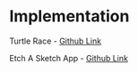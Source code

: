 # Implementation

Turtle Race - [Github Link](https://github.com/grandeurkoe/100-days-of-code-the-complete-python-pro-bootcamp/tree/3c4448a729e674d11d413563af467bd1496e9a2c/day-019-etch-a-sketch-and-the-turtle-race/turtle-race)

Etch A Sketch App - [Github Link](https://github.com/grandeurkoe/100-days-of-code-the-complete-python-pro-bootcamp/tree/3c4448a729e674d11d413563af467bd1496e9a2c/day-019-etch-a-sketch-and-the-turtle-race/etch-a-sketch-app)